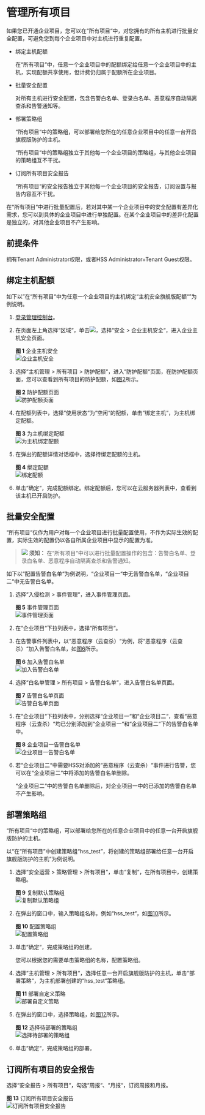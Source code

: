 # 管理所有项目<a name="hss_01_0163"></a>

如果您已开通企业项目，您可以在“所有项目“中，对您拥有的所有主机进行批量安全配置，可避免您到每个企业项目中对主机进行重复配置。

-   绑定主机配额

    在“所有项目“中，任意一个企业项目中的配额绑定给任意一个企业项目中的主机，实现配额共享使用，但计费仍归属于配额所在企业项目。

-   批量安全配置

    对所有主机进行安全配置，包含告警白名单、登录白名单、恶意程序自动隔离查杀和告警通知等。

-   部署策略组

    “所有项目“中的策略组，可以部署给您所在的任意企业项目中的任意一台开启旗舰版防护的主机。

    “所有项目“中的策略组独立于其他每一个企业项目的策略组，与其他企业项目的策略组互不干扰。

-   订阅所有项目安全报告

    “所有项目“的安全报告独立于其他每一个企业项目的安全报告，订阅设置与报告内容互不干扰。


在“所有项目“中进行批量配置后，若对其中某一个企业项目中的安全配置有差异化需求，您可以到具体的企业项目中进行单独配置。在某个企业项目中的差异化配置是独立的，对其他企业项目不产生影响。

## 前提条件<a name="section9415173919285"></a>

拥有Tenant Administrator权限，或者HSS Administrator+Tenant Guest权限。

## 绑定主机配额<a name="section1319102633017"></a>

如下以”在“所有项目“中为任意一个企业项目的主机绑定“主机安全旗舰版配额“”为例说明。

1.  [登录管理控制台](https://console.huaweicloud.com)。
2.  在页面左上角选择“区域“，单击![](figures/icon-servicelist.png)，选择“安全  \>  企业主机安全“，进入企业主机安全页面。

    **图 1**  企业主机安全<a name="hss_01_0229_fig1855613765114"></a>  
    ![](figures/企业主机安全.png "企业主机安全")

3.  选择“主机管理  \>  所有项目  \>  防护配额“，进入“防护配额“页面，在防护配额页面，您可以查看到所有项目的防护配额，如[图2](#fig36122416202)所示。

    **图 2**  防护配额页面<a name="fig36122416202"></a>  
    ![](figures/防护配额页面.png "防护配额页面")

4.  在配额列表中，选择“使用状态“为“空闲“的配额，单击“绑定主机“，为主机绑定配额。

    **图 3**  为主机绑定配额<a name="fig6391195515249"></a>  
    ![](figures/为主机绑定配额.png "为主机绑定配额")

5.  在弹出的配额详情对话框中，选择待绑定配额的主机。

    **图 4**  绑定配额<a name="fig157381338192613"></a>  
    ![](figures/绑定配额.png "绑定配额")

6.  单击“确定“，完成配额绑定。绑定配额后，您可以在云服务器列表中，查看到该主机已开启防护。

## 批量安全配置<a name="section2338183623018"></a>

“所有项目“仅作为用户对每一个企业项目进行批量配置使用，不作为实际生效的配置，实际生效的配置仍以各自所属企业项目中显示的配置为准。

>![](public_sys-resources/icon-notice.gif) **须知：** 
>在“所有项目“中可以进行批量配置操作的包含：告警白名单、登录白名单、恶意程序自动隔离查杀和告警通知。

如下以“配置告警白名单“为例说明，“企业项目一“中无告警白名单，“企业项目二“中无告警白名单。

1.  选择“入侵检测  \>  事件管理“，进入事件管理页面。

    **图 5**  事件管理页面<a name="fig786718543310"></a>  
    ![](figures/事件管理页面.png "事件管理页面")

2.  在“企业项目“下拉列表中，选择“所有项目“。
3.  在告警事件列表中，以“恶意程序（云查杀）“为例，将“恶意程序（云查杀）“加入告警白名单，如[图6](#fig17753132013405)所示。

    **图 6**  加入告警白名单<a name="fig17753132013405"></a>  
    ![](figures/加入告警白名单.png "加入告警白名单")

4.  选择“白名单管理  \>  所有项目  \>  告警白名单“，进入告警白名单页面。

    **图 7**  告警白名单页面<a name="fig92114818443"></a>  
    ![](figures/告警白名单页面.png "告警白名单页面")

5.  在“企业项目“下拉列表中，分别选择“企业项目一“和“企业项目二“，查看“恶意程序（云查杀）“均已分别添加到“企业项目一“和“企业项目二“下的告警白名单中。

    **图 8**  企业项目一告警白名单<a name="fig143153511488"></a>  
    ![](figures/企业项目一告警白名单.png "企业项目一告警白名单")

6.  若“企业项目二“中需要HSS对添加的“恶意程序（云查杀）“事件进行告警，您可以在“企业项目二“中将添加的告警白名单删除。

    “企业项目二“中的告警白名单删除后，对企业项目一中的已添加的告警白名单不产生影响。


## 部署策略组<a name="section1441436167"></a>

“所有项目“中的策略组，可以部署给您所在的任意企业项目中的任意一台开启旗舰版防护的主机。

以“在“所有项目”中创建策略组“hss\_test”，将创建的策略组部署给任意一台开启旗舰版防护的主机“为例说明。

1.  选择“安全运营  \>  策略管理  \>  所有项目“，单击“复制“，在所有项目中，创建策略组。

    **图 9**  复制默认策略组<a name="fig9604246205612"></a>  
    ![](figures/复制默认策略组.png "复制默认策略组")

2.  在弹出的窗口中，输入策略组名称，例如“hss\_test“，如[图10](#fig1171512429585)所示。

    **图 10**  配置策略组<a name="fig1171512429585"></a>  
    ![](figures/配置策略组.png "配置策略组")

3.  单击“确定“，完成策略组的创建。

    您可以根据您的需要单击策略组的名称，配置策略组。

4.  选择“主机管理  \>  所有项目“，选择任意一台开启旗舰版防护的主机，单击“部署策略“，为主机部署创建的“hss\_test“策略组。

    **图 11**  部署自定义策略<a name="fig7820225132518"></a>  
    ![](figures/部署自定义策略.png "部署自定义策略")

5.  在弹出的窗口中，选择策略组，如[图12](#fig925122517381)所示。

    **图 12**  选择待部署的策略组<a name="fig925122517381"></a>  
    ![](figures/选择待部署的策略组.png "选择待部署的策略组")

6.  单击“确定“，完成策略组的部署。

## 订阅所有项目的安全报告<a name="section108081326483"></a>

选择“安全报告  \>  所有项目“，勾选“周报“、“月报“，订阅周报和月报。

**图 13**  订阅所有项目安全报告<a name="fig42591957106"></a>  
![](figures/订阅所有项目安全报告.png "订阅所有项目安全报告")

